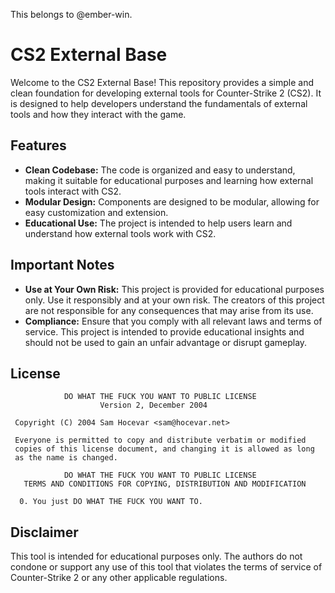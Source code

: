 This belongs to @ember-win.

# CS2 External Base

Welcome to the CS2 External Base! This repository provides a simple and clean foundation for developing external tools for Counter-Strike 2 (CS2). It is designed to help developers understand the fundamentals of external tools and how they interact with the game.

## Features

- **Clean Codebase:** The code is organized and easy to understand, making it suitable for educational purposes and learning how external tools interact with CS2.
- **Modular Design:** Components are designed to be modular, allowing for easy customization and extension.
- **Educational Use:** The project is intended to help users learn and understand how external tools work with CS2.

## Important Notes

- **Use at Your Own Risk:** This project is provided for educational purposes only. Use it responsibly and at your own risk. The creators of this project are not responsible for any consequences that may arise from its use.
- **Compliance:** Ensure that you comply with all relevant laws and terms of service. This project is intended to provide educational insights and should not be used to gain an unfair advantage or disrupt gameplay.

## License

```
            DO WHAT THE FUCK YOU WANT TO PUBLIC LICENSE
                    Version 2, December 2004

 Copyright (C) 2004 Sam Hocevar <sam@hocevar.net>

 Everyone is permitted to copy and distribute verbatim or modified
 copies of this license document, and changing it is allowed as long
 as the name is changed.

            DO WHAT THE FUCK YOU WANT TO PUBLIC LICENSE
   TERMS AND CONDITIONS FOR COPYING, DISTRIBUTION AND MODIFICATION

  0. You just DO WHAT THE FUCK YOU WANT TO.
```

## Disclaimer

This tool is intended for educational purposes only. The authors do not condone or support any use of this tool that violates the terms of service of Counter-Strike 2 or any other applicable regulations.
